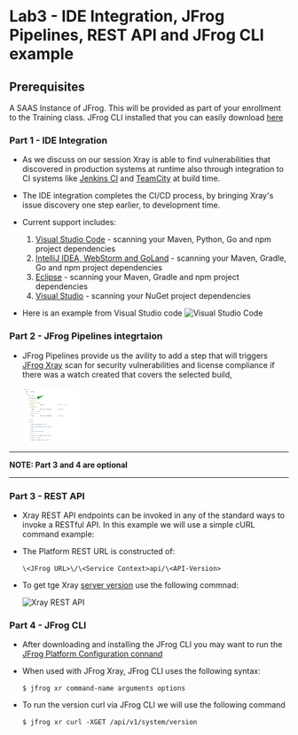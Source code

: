 # Lab3 - IDE Integration, JFrog Pipelines, REST API and JFrog CLI example

## Prerequisites
A SAAS Instance of JFrog. This will be provided as part of your enrollment to the Training class.
JFrog CLI installed that you can easily download [here](https://jfrog.com/getcli/)

### Part 1 - IDE Integration

- As we discuss on our session Xray is able to find vulnerabilities that discovered in production systems at runtime also through integration to CI systems like [Jenkins CI](https://www.jfrog.com/confluence/display/JFROG/Jenkins+Artifactory+Plug-in) and [TeamCity](https://www.jfrog.com/confluence/display/JFROG/TeamCity+Artifactory+Plug-in) at build time. 

- The IDE integration completes the CI/CD process, by bringing Xray's issue discovery one step earlier, to development time.
- Current support includes:
    1. [Visual Studio Code](https://marketplace.visualstudio.com/items?itemName=JFrog.jfrog-vscode-extension) - scanning your Maven, Python, Go and npm project dependencies
    2. [IntelliJ IDEA, WebStorm and GoLand](https://www.jfrog.com/confluence/display/JFROG/JFrog+IntelliJ+IDEA+Plugin) - scanning your Maven, Gradle, Go and npm project dependencies
    3. [Eclipse](https://www.jfrog.com/confluence/display/JFROG/JFrog+Eclipse+IDE+Plugin) - scanning your Maven, Gradle and npm project dependencies
    4. [Visual Studio](https://www.jfrog.com/confluence/display/JFROG/JFrog+Visual+Studio+Extension) - scanning your NuGet project dependencies

- Here is an example from Visual Studio code
    <img src="/SU-201-Intro-to-JFrog-Xray/Lab3/images/1.gif" alt="Visual Studio Code" style="height: 100px; width:100px;"/>


### Part 2 - JFrog Pipelines integrtaion

- JFrog Pipelines provide us the avility to add a step that will triggers [JFrog Xray](https://www.jfrog.com/confluence/display/JFROG/JFrog+Xray) scan for security vulnerabilities and license compliance if there was a watch created that covers the selected build,

    <img src="/SU-201-Intro-to-JFrog-Xray/Lab3/images/2.png" alt=" JFrog Pipelines integrtaion" style="height: 100px; width:100px;"/>


*******************************************************************************************************
**NOTE: Part 3 and 4 are optional**
*******************************************************************************************************

### Part 3 - REST API

- Xray REST API endpoints can be invoked in any of the standard ways to invoke a RESTful API. In this example we will use a simple cURL command example:

- The Platform REST URL is constructed of: 

    ```
    \<JFrog URL>\/\<Service Context>api/\<API-Version>
    ```

- To get tge Xray [server version](https://www.jfrog.com/confluence/display/JFROG/Xray+REST+API#XrayRESTAPI-GetVersion) use the following commnad:

    <img src="/SU-201-Intro-to-JFrog-Xray/Lab3/images/3.png" alt="Xray REST API" style="height: 100px; width:100px;"/>



### Part 4 - JFrog CLI

-  After downloading and installing the JFrog CLI you may want to run the [JFrog Platform Configuration connand](https://www.jfrog.com/confluence/display/CLI/JFrog+CLI#JFrogCLI-JFrogPlatformConfiguration)  

-  When used with JFrog Xray, JFrog CLI uses the following syntax:

    ```
    $ jfrog xr command-name arguments options
    ```

- To run the version curl via JFrog CLI we will use the following command

    ```
    $ jfrog xr curl -XGET /api/v1/system/version
    ```
